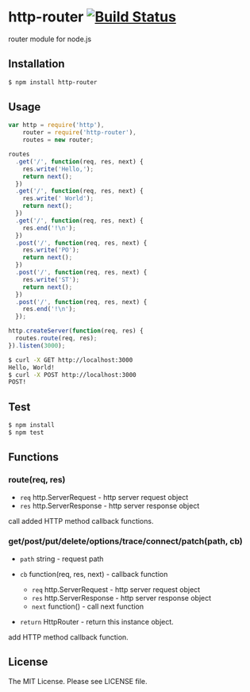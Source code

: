 # http-router [![Build Status](https://travis-ci.org/sasaplus1/http-router.png)](https://travis-ci.org/sasaplus1/http-router)

router module for node.js

## Installation

```sh
$ npm install http-router
```

## Usage

```js
var http = require('http'),
    router = require('http-router'),
    routes = new router;

routes
  .get('/', function(req, res, next) {
    res.write('Hello,');
    return next();
  })
  .get('/', function(req, res, next) {
    res.write(' World');
    return next();
  })
  .get('/', function(req, res, next) {
    res.end('!\n');
  })
  .post('/', function(req, res, next) {
    res.write('PO');
    return next();
  })
  .post('/', function(req, res, next) {
    res.write('ST');
    return next();
  })
  .post('/', function(req, res, next) {
    res.end('!\n');
  });

http.createServer(function(req, res) {
  routes.route(req, res);
}).listen(3000);
```

```sh
$ curl -X GET http://localhost:3000
Hello, World!
$ curl -X POST http://localhost:3000
POST!
```

## Test

```sh
$ npm install
$ npm test
```

## Functions

### route(req, res)

* `req` http.ServerRequest - http server request object
* `res` http.ServerResponse - http server response object

call added HTTP method callback functions.

### get/post/put/delete/options/trace/connect/patch(path, cb)

* `path` string - request path
* `cb` function(req, res, next) - callback function
  * `req` http.ServerRequest - http server request object
  * `res` http.ServerResponse - http server response object
  * `next` function() - call next function

* `return` HttpRouter - return this instance object.

add HTTP method callback function.

## License

The MIT License. Please see LICENSE file.
